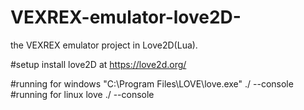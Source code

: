 # VEXREX-emulator-love2D-
the VEXREX emulator project in Love2D(Lua).

#setup
install love2D at https://love2d.org/

#running for windows
"C:\Program Files\LOVE\love.exe" ./ <ROM> --console
#running for linux
love ./ <ROM> --console
